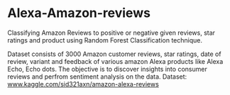 # Alexa-Amazon-reviews
Classifying Amazon Reviews to positive or negative given reviews, star ratings and product using Random Forest Classification technique.

Dataset consists of 3000 Amazon customer reviews, star ratings, date of review, variant and feedback of various amazon Alexa products like Alexa Echo, Echo dots.
The objective is to discover insights into consumer reviews and perfrom sentiment analysis on the data.
Dataset: www.kaggle.com/sid321axn/amazon-alexa-reviews
